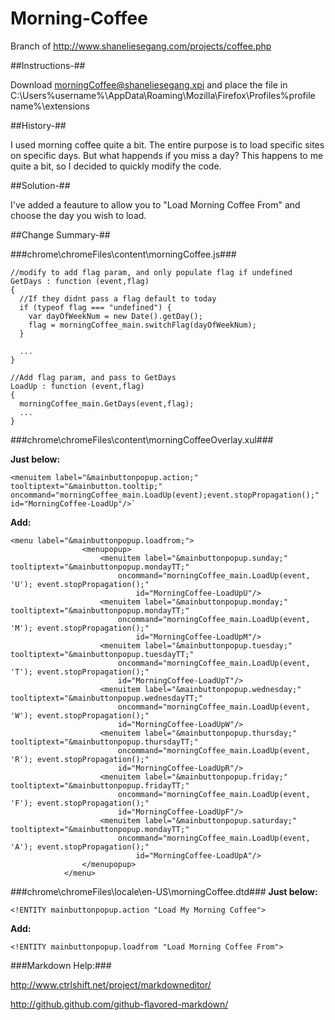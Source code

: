 Morning-Coffee
==============

Branch of http://www.shaneliesegang.com/projects/coffee.php

##Instructions-##

Download morningCoffee@shaneliesegang.xpi and place the file in C:\Users\%username%\AppData\Roaming\Mozilla\Firefox\Profiles\%profile name%\extensions

##History-##

I used morning coffee quite a bit. The entire purpose is to load specific sites on specific days. But what happends if you miss a day? This happens to me quite a bit, so I decided to quickly modify the code.

##Solution-##

I've added a feauture to allow you to "Load Morning Coffee From" and choose the day you wish to load.

##Change Summary-##

###chrome\chromeFiles\content\morningCoffee.js###

    //modify to add flag param, and only populate flag if undefined
    GetDays : function (event,flag)
    {
      //If they didnt pass a flag default to today 
      if (typeof flag === "undefined") {
        var dayOfWeekNum = new Date().getDay();
        flag = morningCoffee_main.switchFlag(dayOfWeekNum);
      }
		
      ...
    }

    //Add flag param, and pass to GetDays
    LoadUp : function (event,flag)
    {
      morningCoffee_main.GetDays(event,flag);
      ...
    }

###chrome\chromeFiles\content\morningCoffeeOverlay.xul###

**Just below:**

    <menuitem label="&mainbuttonpopup.action;" tooltiptext="&mainbutton.tooltip;" oncommand="morningCoffee_main.LoadUp(event);event.stopPropagation();" id="MorningCoffee-LoadUp"/>`

**Add:**
					
    <menu label="&mainbuttonpopup.loadfrom;">
					<menupopup>
						<menuitem label="&mainbuttonpopup.sunday;" tooltiptext="&mainbuttonpopup.mondayTT;"
							oncommand="morningCoffee_main.LoadUp(event, 'U'); event.stopPropagation();"
								id="MorningCoffee-LoadUpU"/>
						<menuitem label="&mainbuttonpopup.monday;" tooltiptext="&mainbuttonpopup.mondayTT;"
							oncommand="morningCoffee_main.LoadUp(event, 'M'); event.stopPropagation();"
								id="MorningCoffee-LoadUpM"/>
						<menuitem label="&mainbuttonpopup.tuesday;" tooltiptext="&mainbuttonpopup.tuesdayTT;"
							oncommand="morningCoffee_main.LoadUp(event, 'T'); event.stopPropagation();"
							id="MorningCoffee-LoadUpT"/>
						<menuitem label="&mainbuttonpopup.wednesday;" tooltiptext="&mainbuttonpopup.wednesdayTT;"
							oncommand="morningCoffee_main.LoadUp(event, 'W'); event.stopPropagation();"
							id="MorningCoffee-LoadUpW"/>
						<menuitem label="&mainbuttonpopup.thursday;" tooltiptext="&mainbuttonpopup.thursdayTT;"
							oncommand="morningCoffee_main.LoadUp(event, 'R'); event.stopPropagation();"
							id="MorningCoffee-LoadUpR"/>
						<menuitem label="&mainbuttonpopup.friday;" tooltiptext="&mainbuttonpopup.fridayTT;"
							oncommand="morningCoffee_main.LoadUp(event, 'F'); event.stopPropagation();"
							id="MorningCoffee-LoadUpF"/>
						<menuitem label="&mainbuttonpopup.saturday;" tooltiptext="&mainbuttonpopup.mondayTT;"
							oncommand="morningCoffee_main.LoadUp(event, 'A'); event.stopPropagation();"
								id="MorningCoffee-LoadUpA"/>
					</menupopup>
				</menu>
				
###chrome\chromeFiles\locale\en-US\morningCoffee.dtd###
**Just below:**

    <!ENTITY mainbuttonpopup.action "Load My Morning Coffee">

**Add:**

    <!ENTITY mainbuttonpopup.loadfrom "Load Morning Coffee From">


###Markdown Help:###

http://www.ctrlshift.net/project/markdowneditor/

http://github.github.com/github-flavored-markdown/